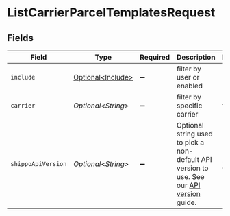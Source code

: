 # ListCarrierParcelTemplatesRequest


## Fields

| Field                                                                                                                                                              | Type                                                                                                                                                               | Required                                                                                                                                                           | Description                                                                                                                                                        | Example                                                                                                                                                            |
| ------------------------------------------------------------------------------------------------------------------------------------------------------------------ | ------------------------------------------------------------------------------------------------------------------------------------------------------------------ | ------------------------------------------------------------------------------------------------------------------------------------------------------------------ | ------------------------------------------------------------------------------------------------------------------------------------------------------------------ | ------------------------------------------------------------------------------------------------------------------------------------------------------------------ |
| `include`                                                                                                                                                          | [Optional\<Include>](../../models/operations/Include.md)                                                                                                           | :heavy_minus_sign:                                                                                                                                                 | filter by user or enabled                                                                                                                                          |                                                                                                                                                                    |
| `carrier`                                                                                                                                                          | *Optional\<String>*                                                                                                                                                | :heavy_minus_sign:                                                                                                                                                 | filter by specific carrier                                                                                                                                         | fedex                                                                                                                                                              |
| `shippoApiVersion`                                                                                                                                                 | *Optional\<String>*                                                                                                                                                | :heavy_minus_sign:                                                                                                                                                 | Optional string used to pick a non-default API version to use. See our <a href="https://docs.goshippo.com/docs/api_concepts/apiversioning/">API version</a> guide. | 2018-02-08                                                                                                                                                         |